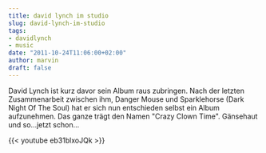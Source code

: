 ```yaml
---
title: david lynch im studio
slug: david-lynch-im-studio
tags:
- davidlynch
- music
date: "2011-10-24T11:06:00+02:00"
author: marvin
draft: false
---
```

David Lynch ist kurz davor sein Album raus zubringen. Nach der letzten
Zusammenarbeit zwischen ihm, Danger Mouse und Sparklehorse (Dark Night
Of The Soul) hat er sich nun entschieden selbst ein Album aufzunehmen.
Das ganze trägt den Namen "Crazy Clown Time". Gänsehaut und so...jetzt
schon...

{{< youtube eb31blxoJQk >}}
